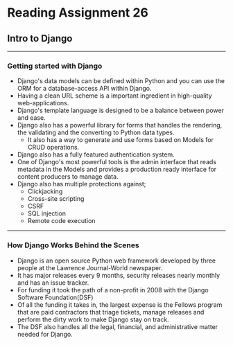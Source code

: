 # Reading Assignment 26

## Intro to Django

---

### Getting started with Django

- Django's data models can be defined within Python and you can use the ORM for a database-access API within Django.
- Having a clean URL scheme is a important ingredient in high-quality web-applications.
- Django's template language is designed to be a balance between power and ease.
- Django also has a powerful library for forms that handles the rendering, the validating and the converting to Python data types.
  - It also has a way to generate and use forms based on Models for CRUD operations.
- Django also has a fully featured authentication system.
- One of Django's most powerful tools is the admin interface that reads metadata in the Models and provides a production ready interface for content producers to manage data.
- Django also has multiple protections against;
  - Clickjacking
  - Cross-site scripting
  - CSRF
  - SQL injection
  - Remote code execution

---

### How Django Works Behind the Scenes

- Django is an open source Python web framework developed by three people at the Lawrence Journal-World newspaper.
- It has major releases every 9 months, security releases nearly monthly and has an issue tracker.
- For funding it took the path of a non-profit in 2008 with the Django Software Foundation(DSF)
- Of all the funding it takes in, the largest expense is the Fellows program that are paid contractors that triage tickets, manage releases and perform the dirty work to make Django stay on track.
- The DSF also handles all the legal, financial, and administrative matter needed for Django.
